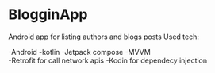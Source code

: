 # BlogginApp
Android app for listing authors and blogs posts
Used tech:

-Android
-kotlin
-Jetpack compose
-MVVM   
-Retrofit for call network apis
-Kodin for dependecy injection
